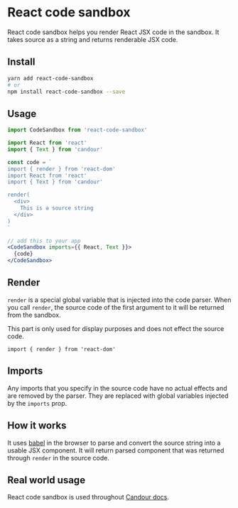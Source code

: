 # React code sandbox

React code sandbox helps you render React JSX code in the sandbox. It
takes source as a string and returns renderable JSX code.

## Install

```sh
yarn add react-code-sandbox
# or
npm install react-code-sandbox --save
```

## Usage

```jsx
import CodeSandbox from 'react-code-sandbox'

import React from 'react'
import { Text } from 'candour'

const code = `
import { render } from 'react-dom'
import React from 'react'
import { Text } from 'candour'

render(
  <div>
    This is a source string
  </div>
)
`

// add this to your app
<CodeSandbox imports={{ React, Text }}>
  {code}
</CodeSandbox>
```

## Render

`render` is a special global variable that is injected into the code parser.
When you call `render`, the source code of the first argument to it will be
returned from the sandbox.

This part is only used for display purposes and does not effect the source code.
```
import { render } from 'react-dom'
```

## Imports

Any imports that you specify in the source code have no actual effects and are
removed by the parser. They are replaced with global variables injected by
the `imports` prop.

## How it works

It uses [babel](https://babeljs.io) in the browser to parse and convert the
source string into a usable JSX component. It will return parsed component
that was returned through `render` in the source code.

## Real world usage

React code sandbox is used throughout [Candour docs](https://candour.pro).
